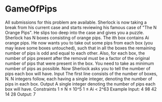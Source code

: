 GameOfPips
==========

All submissions for this problem are available.    Sherlock is now taking a break from his current case and starts reviewing his famous case of "The N Orange Pips". He slips too deep into the case and gives you a puzzle.     Sherlock has N boxes consisting of orange pips. The ith box contains Ai orange pips. He now wants you to take out some pips from each box (you may leave some boxes untouched), such that in all the boxes the remaining number of pips is odd and equal to each other. Also, for each box, the number of pips present after the removal must be a factor of the original number of pips that were present in the box. You need to take as minimum number of pips as possible.    Now Sherlock asks you to tell the number of pips each box will have. Input  The first line consists of the number of boxes, N. N integers follow, each having a single integer, denoting the number of pips in each box. Output  A single integer denoting the number of pips each box will have. Constraints  1 ≤ N ≤ 10^5 1 ≤ Ai &lt; 2^63 Example  Input: 4 98 42 14 28   Output: 7
